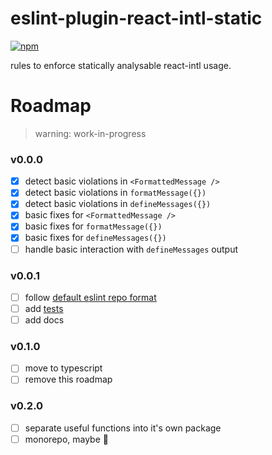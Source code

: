 # eslint-plugin-react-intl-static
[![npm](https://img.shields.io/npm/v/eslint-plugin-react-intl-static)](https://www.npmjs.com/package/eslint-plugin-react-intl-static)

rules to enforce statically analysable react-intl usage.

# Roadmap
> warning: work-in-progress

### v0.0.0
- [x] detect basic violations in `<FormattedMessage />`
- [x] detect basic violations in `formatMessage({})`
- [x] detect basic violations in `defineMessages({})`
- [x] basic fixes for `<FormattedMessage />`
- [x] basic fixes for `formatMessage({})`
- [x] basic fixes for `defineMessages({})`
- [ ] handle basic interaction with `defineMessages` output

### v0.0.1
- [ ] follow [default eslint repo format](https://github.com/eslint/generator-eslint)
- [ ] add [tests](https://eslint.org/docs/developer-guide/nodejs-api#ruletester)
- [ ] add docs

### v0.1.0
- [ ] move to typescript
- [ ] remove this roadmap

### v0.2.0
- [ ] separate useful functions into it's own package
- [ ] monorepo, maybe :thinking:

